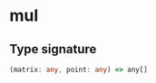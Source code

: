 # mul

## Type signature

<!-- prettier-ignore-start -->
```typescript
(matrix: any, point: any) => any[]
```
<!-- prettier-ignore-end -->
